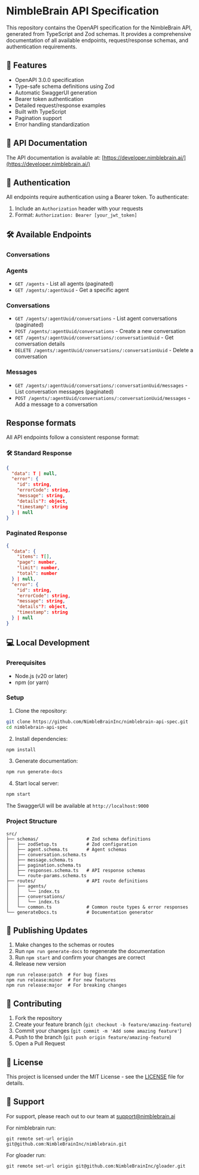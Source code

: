 # NimbleBrain API Specification

This repository contains the OpenAPI specification for the NimbleBrain API, generated
from TypeScript and Zod schemas. It provides a comprehensive documentation of all
available endpoints, request/response schemas, and authentication requirements.

## 🚀 Features

- OpenAPI 3.0.0 specification
- Type-safe schema definitions using Zod
- Automatic SwaggerUI generation
- Bearer token authentication
- Detailed request/response examples
- Built with TypeScript
- Pagination support
- Error handling standardization

## 📖 API Documentation

The API documentation is available at: [https://developer.nimblebrain.ai/](https://developer.nimblebrain.ai/)

## 🔑 Authentication

All endpoints require authentication using a Bearer token. To authenticate:

1. Include an `Authorization` header with your requests
2. Format: `Authorization: Bearer [your_jwt_token]`

## 🛠️ Available Endpoints

### Conversations

### Agents

- `GET /agents` - List all agents (paginated)
- `GET /agents/:agentUuid` - Get a specific agent

### Conversations

- `GET /agents/:agentUuid/conversations` - List agent conversations (paginated)
- `POST /agents/:agentUuid/conversations` - Create a new conversation
- `GET /agents/:agentUuid/conversations/:conversationUuid` - Get conversation details
- `DELETE /agents/:agentUuid/conversations/:conversationUuid` - Delete a conversation

### Messages

- `GET /agents/:agentUuid/conversations/:conversationUuid/messages` - List conversation messages (paginated)
- `POST /agents/:agentUuid/conversations/:conversationUuid/messages` - Add a message to a conversation

## Response formats

All API endpoints follow a consistent response format:

### 🛠️ Standard Response

```json
{
  "data": T | null,
  "error": {
    "id": string,
    "errorCode": string,
    "message": string,
    "details"?: object,
    "timestamp": string
  } | null
}
```

### Paginated Response

```json
{
  "data": {
    "items": T[],
    "page": number,
    "limit": number,
    "total": number
  } | null,
  "error": {
    "id": string,
    "errorCode": string,
    "message": string,
    "details"?: object,
    "timestamp": string
  } | null
}
```

## 💻 Local Development

### Prerequisites

- Node.js (v20 or later)
- npm (or yarn)

### Setup

1. Clone the repository:

```bash
git clone https://github.com/NimbleBrainInc/nimblebrain-api-spec.git
cd nimblebrain-api-spec
```

2. Install dependencies:

```bash
npm install
```

3. Generate documentation:

```bash
npm run generate-docs
```

4. Start local server:

```bash
npm start
```

The SwaggerUI will be available at `http://localhost:9000`

### Project Structure

```
src/
├── schemas/                  # Zod schema definitions
│   ├── zodSetup.ts           # Zod configuration
│   ├── agent.schema.ts       # Agent schemas
│   ├── conversation.schema.ts
│   ├── message.schema.ts
│   ├── pagination.schema.ts
│   ├── responses.schema.ts   # API response schemas
│   └── route-params.schema.ts
├── routes/                   # API route definitions
│   ├── agents/
│   │   └── index.ts
│   ├── conversations/
│   │   └── index.ts
│   └── common.ts             # Common route types & error responses
└── generateDocs.ts           # Documentation generator
```

## 🔄 Publishing Updates

1. Make changes to the schemas or routes
2. Run `npm run generate-docs` to regenerate the documentation
3. Run `npm start` and confirm your changes are correct
4. Release new version

```
npm run release:patch  # For bug fixes
npm run release:minor  # For new features
npm run release:major  # For breaking changes
```

## 🤝 Contributing

1. Fork the repository
2. Create your feature branch (`git checkout -b feature/amazing-feature`)
3. Commit your changes (`git commit -m 'Add some amazing feature'`)
4. Push to the branch (`git push origin feature/amazing-feature`)
5. Open a Pull Request

## 📝 License

This project is licensed under the MIT License - see the [LICENSE](LICENSE) file for details.

## 📮 Support

For support, please reach out to our team at support@nimblebrain.ai

For nimblebrain run:

```
git remote set-url origin git@github.com:NimbleBrainInc/nimblebrain.git
```

For gloader run:

```
git remote set-url origin git@github.com:NimbleBrainInc/gloader.git
```
